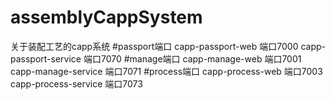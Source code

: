 # assemblyCappSystem
关于装配工艺的capp系统
#passport端口
capp-passport-web 端口7000
capp-passport-service 端口7070
#manage端口
capp-manage-web 端口7001
capp-manage-service 端口7071
#process端口
capp-process-web 端口7003
capp-process-service 端口7073